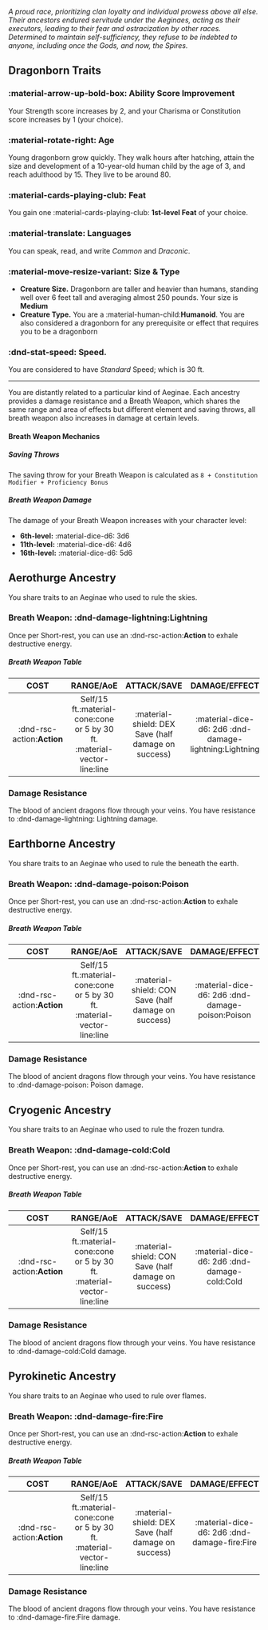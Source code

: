 *A proud race, prioritizing clan loyalty and individual prowess above all else. Their ancestors endured servitude under the Aeginaes, acting as their executors, leading to their fear and ostracization by other races. Determined to maintain self-sufficiency, they refuse to be indebted to anyone, including once the Gods, and now, the Spires.*

## Dragonborn Traits

### :material-arrow-up-bold-box: Ability Score Improvement
Your Strength score increases by 2, and your Charisma or Constitution score increases by 1 (your choice).

### :material-rotate-right: Age
Young dragonborn grow quickly. They walk hours after hatching, attain the size and development of a 10-year-old human child by the age of 3, and reach adulthood by 15. They live to be around 80.

### :material-cards-playing-club: Feat
You gain one :material-cards-playing-club: **1st-level Feat** of your choice.

### :material-translate: Languages
You can speak, read, and write *Common* and *Draconic*.

### :material-move-resize-variant: Size & Type
- **Creature Size.** Dragonborn are taller and heavier than humans, standing well over 6 feet tall and averaging almost 250 pounds. Your size is **Medium**
- **Creature Type.** You are a :material-human-child:**Humanoid**. You are also considered a dragonborn for any prerequisite or effect that requires you to be a dragonborn

### :dnd-stat-speed: Speed.
You are considered to have *Standard* Speed; which is 30 ft.

---

You are distantly related to a particular kind of Aeginae. Each ancestry provides a damage resistance and a Breath Weapon, which shares the same range and area of effects but different element and saving throws, all breath weapon also increases in damage at certain levels.

#### Breath Weapon Mechanics

##### Saving Throws
The saving throw for your Breath Weapon is calculated as `8 + Constitution Modifier + Proficiency Bonus`

##### Breath Weapon Damage
The damage of your Breath Weapon increases with your character level:
- **6th-level:** :material-dice-d6: 3d6
- **11th-level:** :material-dice-d6: 4d6
- **16th-level:** :material-dice-d6: 5d6

## Aerothurge Ancestry

You share traits to an Aeginae who used to rule the skies.

### Breath Weapon: :dnd-damage-lightning:Lightning

Once per Short-rest, you can use an :dnd-rsc-action:**Action** to exhale destructive energy.

##### Breath Weapon Table
| **COST** | **RANGE/AoE** | **ATTACK/SAVE** | **DAMAGE/EFFECT** |
|:---:|:---:|:---:|:---:|
| :dnd-rsc-action:**Action** | Self/15 ft.:material-cone:cone or 5 by 30 ft. :material-vector-line:line | :material-shield: DEX Save (half damage on success) | :material-dice-d6: 2d6 :dnd-damage-lightning:Lightning |

### Damage Resistance

The blood of ancient dragons flow through your veins. You have resistance to :dnd-damage-lightning: Lightning damage.

## Earthborne Ancestry

You share traits to an Aeginae who used to rule the beneath the earth.

### Breath Weapon: :dnd-damage-poison:Poison

Once per Short-rest, you can use an :dnd-rsc-action:**Action** to exhale destructive energy.

##### Breath Weapon Table
| **COST** | **RANGE/AoE** | **ATTACK/SAVE** | **DAMAGE/EFFECT** |
|:---:|:---:|:---:|:---:|
| :dnd-rsc-action:**Action** | Self/15 ft.:material-cone:cone or 5 by 30 ft. :material-vector-line:line | :material-shield: CON Save (half damage on success) | :material-dice-d6: 2d6 :dnd-damage-poison:Poison |

### Damage Resistance

The blood of ancient dragons flow through your veins. You have resistance to :dnd-damage-poison: Poison damage.

## Cryogenic Ancestry

You share traits to an Aeginae who used to rule the frozen tundra.

### Breath Weapon: :dnd-damage-cold:Cold

Once per Short-rest, you can use an :dnd-rsc-action:**Action** to exhale destructive energy.

##### Breath Weapon Table
| **COST** | **RANGE/AoE** | **ATTACK/SAVE** | **DAMAGE/EFFECT** |
|:---:|:---:|:---:|:---:|
| :dnd-rsc-action:**Action** | Self/15 ft.:material-cone:cone or 5 by 30 ft. :material-vector-line:line | :material-shield: CON Save (half damage on success) | :material-dice-d6: 2d6 :dnd-damage-cold:Cold |

### Damage Resistance

The blood of ancient dragons flow through your veins. You have resistance to :dnd-damage-cold:Cold damage.

## Pyrokinetic Ancestry

You share traits to an Aeginae who used to rule over flames.

### Breath Weapon: :dnd-damage-fire:Fire

Once per Short-rest, you can use an :dnd-rsc-action:**Action** to exhale destructive energy.

##### Breath Weapon Table
| **COST** | **RANGE/AoE** | **ATTACK/SAVE** | **DAMAGE/EFFECT** |
|:---:|:---:|:---:|:---:|
| :dnd-rsc-action:**Action** | Self/15 ft.:material-cone:cone or 5 by 30 ft. :material-vector-line:line | :material-shield: DEX Save (half damage on success) | :material-dice-d6: 2d6 :dnd-damage-fire:Fire |

### Damage Resistance

The blood of ancient dragons flow through your veins. You have resistance to :dnd-damage-fire:Fire damage.